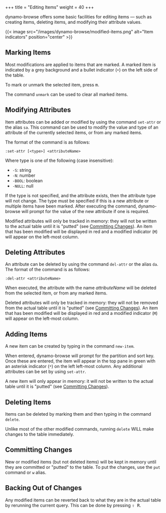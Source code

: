 +++
title = "Editing Items"
weight = 40
+++

dynamo-browse offers some basic facilities for editing items — such as creating items, deleting items,
and modifying their attribute values.

{{< image src="/images/dynamo-browse/modified-items.png" alt="Item indicators" position="center" >}}

## Marking Items

Most modifications are applied to items that are marked.  A marked item is indicated by a grey
background and a bullet indicator (`•`) on the left side of the table.

To mark or unmark the selected item, press <kbd>m</kbd>.

The command `unmark` can be used to clear all marked items.

## Modifying Attributes

Item attributes can be added or modified by using the command `set-attr` or the alias `sa`.
This command can be used to modify the value and type of an attribute of the currently selected items, or
from any marked items.

The format of the command is as follows:

```
:set-attr [<type>] <attributeName>
```

Where type is one of the following (case insensitive):

- `-S`: string
- `-N`: number
- `-BOOL`: boolean
- `-NULL`: null

If the type is not specified, and the attribute exists, then the attribute type will not change.
The type must be specified if this is a new attribute or multiple items have been marked.
After executing the command, dynamo-browse will prompt for the value of the new attribute if one is
required.

Modified attributes will only be tracked in memory: they will not be written
to the actual table until it is "putted" (see [Committing Changes](#committing-changes)).
An item that has been modified will be displayed in red and a modified indicator (`M`) will appear
on the left-most column.

## Deleting Attributes

An attribute can be deleted by using the command `del-attr` or the alias `da`.  The format of the command
is as follows:

```
:del-attr <attributeName>
```

When executed, the attribute with the name _attributeName_ will be deleted from the selected item, or
from any marked items.

Deleted attributes will only be tracked in memory: they will not be removed from
the actual table until it is "putted" (see [Committing Changes](#committing-changes)).
An item that has been modified will be displayed in red and a modified indicator (`M`) will appear
on the left-most column.

## Adding Items

A new item can be created by typing in the command `new-item`.  

When entered, dynamo-browse will prompt for the partition and sort key.  Once these are entered,
the item will appear in the top pane in green with an asterisk indicator (`*`) on the left left-most column.
Any additional attributes can be set by using `set-attr`.

A new item will only appear in memory: it will not be written
to the actual table until it is "putted" (see [Committing Changes](#committing-changes)).

## Deleting Items

Items can be deleted by marking them and then typing in the command `delete`.

Unlike most of the other modified commands, running `delete` WILL make changes to the table
immediately.

## Committing Changes

New or modified items (but not deleted items) will be kept in memory until they are committed
or "putted" to the table.  To put the changes, use the `put` command or `w` alias.

## Backing Out of Changes

Any modified items can be reverted back to what they are in the actual table by rerunning the
current query.  This can be done by pressing <kbd>&#8679; R</kbd>. 